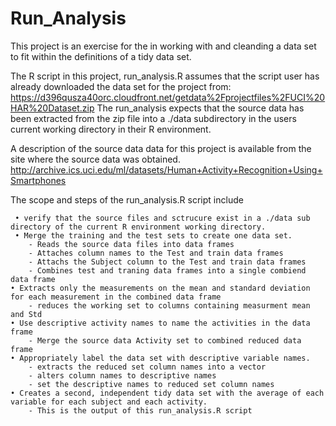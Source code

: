 Run_Analysis
============

This project is an exercise for the in working with and cleanding a data set to fit within the definitions of a tidy 
data set.


The R script in this project, run_analysis.R assumes that the script user has already downloaded the data set for the project from:
     https://d396qusza40orc.cloudfront.net/getdata%2Fprojectfiles%2FUCI%20HAR%20Dataset.zip
The run_analysis expects that the source data has been extracted from the zip file into a ./data subdirectory in the 
users current working directory in their R environment.


A description of the source data data for this project is available from the site where the source data was obtained.
http://archive.ics.uci.edu/ml/datasets/Human+Activity+Recognition+Using+Smartphones 

The scope and steps of the run_analysis.R script include

     • verify that the source files and sctrucure exist in a ./data sub directory of the current R environment working directory.
     • Merge the training and the test sets to create one data set.
        - Reads the source data files into data frames 
        - Attaches column names to the Test and train data frames
        - Attachs the Subject column to the Test and train data frames
        - Combines test and traning data frames into a single combiend data frame
    • Extracts only the measurements on the mean and standard deviation for each measurement in the combined data frame
        - reduces the working set to columns containing measurment mean and Std
    • Use descriptive activity names to name the activities in the data frame
        - Merge the source data Activity set to combined reduced data frame
    • Appropriately label the data set with descriptive variable names.
        - extracts the reduced set column names into a vector
        - alters column names to descriptive names
        - set the descriptive names to reduced set column names
    • Creates a second, independent tidy data set with the average of each variable for each subject and each activity.
        - This is the output of this run_analysis.R script 
